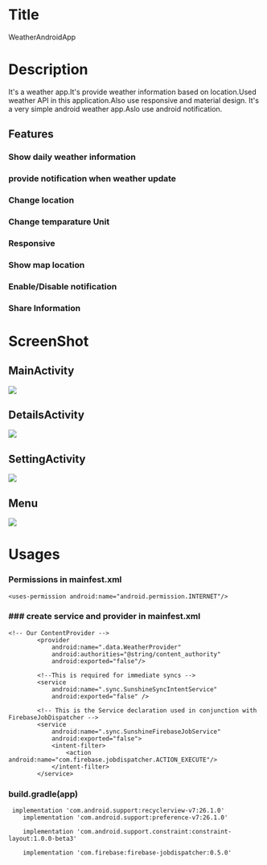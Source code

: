 # Title 
WeatherAndroidApp
# Description
It's a weather app.It's provide weather information based on location.Used weather API in this application.Also use responsive and material design.
It's a very simple android weather app.Aslo use android notification.
## Features
### Show daily weather information
### provide notification when weather update
### Change location
### Change temparature Unit
### Responsive
### Show map location
### Enable/Disable notification
### Share Information
# ScreenShot
## MainActivity
![](Images/MainActivity.png)
## DetailsActivity
![](Images/DetailsAactivity.png)
## SettingActivity
![](Images/SettingActivity.png )
## Menu
![](Images/Menu.png )
# Usages

### Permissions in mainfest.xml
``````````
<uses-permission android:name="android.permission.INTERNET"/>
``````````

### ### create service and provider in mainfest.xml
``````
<!-- Our ContentProvider -->
        <provider
            android:name=".data.WeatherProvider"
            android:authorities="@string/content_authority"
            android:exported="false"/>

        <!--This is required for immediate syncs -->
        <service
            android:name=".sync.SunshineSyncIntentService"
            android:exported="false" />

        <!-- This is the Service declaration used in conjunction with FirebaseJobDispatcher -->
        <service
            android:name=".sync.SunshineFirebaseJobService"
            android:exported="false">
            <intent-filter>
                <action android:name="com.firebase.jobdispatcher.ACTION_EXECUTE"/>
            </intent-filter>
        </service>
``````
### build.gradle(app)
````````
 implementation 'com.android.support:recyclerview-v7:26.1.0'
    implementation 'com.android.support:preference-v7:26.1.0'

    implementation 'com.android.support.constraint:constraint-layout:1.0.0-beta3'

    implementation 'com.firebase:firebase-jobdispatcher:0.5.0'
````````
